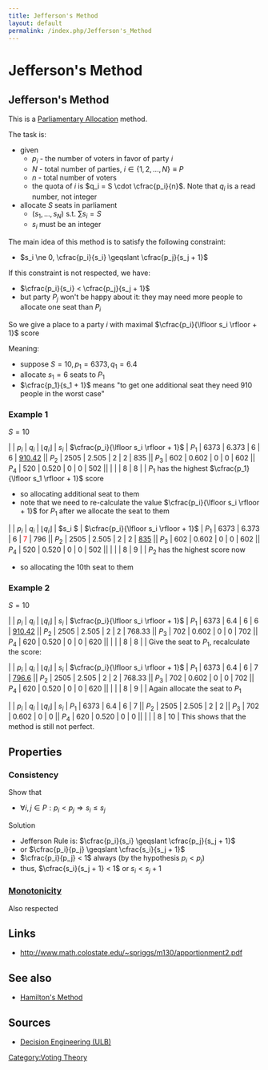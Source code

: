 ```yaml
---
title: Jefferson's Method
layout: default
permalink: /index.php/Jefferson's_Method
---
```


# Jefferson's Method

## Jefferson's Method
This is a [Parliamentary Allocation](Parliamentary_Allocation) method.

The task is:
- given 
  - $p_i$ - the number of voters in favor of party $i$ 
  - $N$ - total number of parties, $i \in \{ 1, 2, ..., N\} \equiv P$
  - $n$ - total number of voters
  - the quota of $i$ is $q_i = S \cdot \cfrac{p_i}{n}$. Note that $q_i$ is a read number, not integer
- allocate $S$ seats in parliament
  - $(s_1, ..., s_N)$ s.t. $\sum s_i = S$
  - $s_i$ must be an integer

The main idea of this method is to satisfy the following constraint:
- $s_i \ne 0, \cfrac{p_i}{s_i} \geqslant \cfrac{p_j}{s_j + 1}$


If this constraint is not respected, we have:
- $\cfrac{p_i}{s_i} < \cfrac{p_j}{s_j + 1}$
- but party $P_j$ won't be happy about it: they may need more people to allocate one seat than $P_i$


So we give a place to a party $i$ with maximal $\cfrac{p_i}{\lfloor s_i \rfloor + 1}$ score


Meaning:
- suppose $S=10, p_1 = 6373, q_1 = 6.4$
- allocate $s_1 = 6$ seats to $P_1$ 
- $\cfrac{p_1}{s_1 + 1}$ means "to get one additional seat they need 910 people in the worst case"


### Example 1
$S = 10$

|         |  $p_i$  |  $q_i$  |  $\lfloor q_i \rfloor$  |  $s_i$  |  $\cfrac{p_i}{\lfloor s_i \rfloor + 1}$  |  $P_1$  |  6373  |  6.373  |  6  |  6  |  <u>910.42</u>  ||  $P_2$  |  2505  |  2.505  |  2  |  2  |  835 ||  $P_3$  |  602  |  0.602   |  0  |  0  |  602 ||  $P_4$  |  520  |  0.520   |  0  |  0  |  502  ||         |       |          |  8   |  8 |      |
$P_1$ has the highest $\cfrac{p_1}{\lfloor s_1 \rfloor + 1}$ score
- so allocating additional seat to them
- note that we need to re-calculate the value $\cfrac{p_i}{\lfloor s_i \rfloor + 1}$ for $P_1$ after we allocate the seat to them


|         |  $p_i$  |  $q_i$  |  $\lfloor q_i \rfloor$  |  $s_i $ |  $\cfrac{p_i}{\lfloor s_i \rfloor + 1}$  |  $P_1$  |  6373  |  6.373  |  6  |  <font color="red">7</font>  |  796 ||  $P_2$  |  2505  |  2.505  |  2  |  2  |  <u>835</u> ||  $P_3$  |  602  |  0.602   |  0  |  0  |  602 ||  $P_4$  |  520  |  0.520   |  0  |  0  |  502  ||         |       |          |  8   |  9  |      |
$P_2$ has the highest score now
- so allocating the 10th seat to them


### Example 2
$S = 10$

|         |  $p_i$  |  $q_i$  |  $\lfloor q_i \rfloor$  |  $s_i$  |  $\cfrac{p_i}{\lfloor s_i \rfloor + 1}$  |  $P_1$  |  6373  |  6.4  |  6  |  6  |  <u>910.42</u> ||  $P_2$  |  2505  |  2.505  |  2  |  2  |  768.33 ||  $P_3$  |  702  |  0.602   |  0  |  0  |  702 ||  $P_4$  |  620  |  0.520   |  0  |  0  |  620  ||         |       |          |  8   |  8  |      |
Give the seat to $P_1$, recalculate the score:

|         |  $p_i$  |  $q_i$  |  $\lfloor q_i \rfloor$  |  $s_i$  |  $\cfrac{p_i}{\lfloor s_i \rfloor + 1}$  |  $P_1$  |  6373  |  6.4  |  6  |  7  |  <u>796.6</u> ||  $P_2$  |  2505  |  2.505  |  2  |  2  |  768.33 ||  $P_3$  |  702  |  0.602   |  0  |  0  |  702 ||  $P_4$  |  620  |  0.520   |  0  |  0  |  620  ||         |       |          |  8   |  9  |      |
Again allocate the seat to $P_1$

|         |  $p_i$  |  $q_i$  |  $\lfloor q_i \rfloor$  |  $s_i$  |  $P_1$  |  6373  |  6.4  |  6  |  7 ||  $P_2$  |  2505  |  2.505  |  2  |  2 ||  $P_3$  |  702  |  0.602   |  0  |  0 ||  $P_4$  |  620  |  0.520   |  0  |  0 ||         |       |          |  8   |  10 |
This shows that the method is still not perfect.



## Properties
### Consistency
Show that 
- $\forall i, j \in P: p_i < p_j \Rightarrow s_i \leqslant s_j$

Solution
- Jefferson Rule is: $\cfrac{p_i}{s_i} \geqslant \cfrac{p_j}{s_j + 1}$
- or $\cfrac{p_i}{p_j} \geqslant \cfrac{s_i}{s_j + 1}$
- $\cfrac{p_i}{p_j} < 1$ always (by the hypothesis $p_i < p_j$)
- thus, $\cfrac{s_i}{s_j + 1} < 1$ or $s_i < s_j + 1$


### [Monotonicity](Monotonicity)
Also respected



## Links
- http://www.math.colostate.edu/~spriggs/m130/apportionment2.pdf

## See also
- [Hamilton's Method](Hamilton's_Method)

## Sources
- [Decision Engineering (ULB)](Decision_Engineering_(ULB))

[Category:Voting Theory](Category_Voting_Theory)
